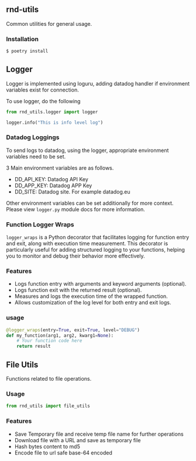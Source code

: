 ## rnd-utils

Common utilities for general usage.

### Installation

```sh
$ poetry install
```

## Logger

Logger is implemented using loguru, adding datadog handler if environment variables exist for connection.

To use logger, do the following

```py
from rnd_utils.logger import logger

logger.info("This is info level log")
```

### Datadog Loggings

To send logs to datadog, using the logger, appropriate environment variables need to be set.

3 Main environment variables are as follows.
- DD_API_KEY: Datadog API Key
- DD_APP_KEY: Datadog APP Key
- DD_SITE: Datadog site. For example datadog.eu

Other environment variables can be set additionally for more context.
Please view `logger.py` module docs for more information.

### Function Logger Wraps

`logger_wraps` is a Python decorator that facilitates logging for function entry and exit, along with execution time measurement. This decorator is particularly useful for adding structured logging to your functions, helping you to monitor and debug their behavior more effectively.

### Features

- Logs function entry with arguments and keyword arguments (optional).
- Logs function exit with the returned result (optional).
- Measures and logs the execution time of the wrapped function.
- Allows customization of the log level for both entry and exit logs.

### usage

```py
@logger_wraps(entry=True, exit=True, level="DEBUG")
def my_function(arg1, arg2, kwarg1=None):
    # Your function code here
    return result

```

## File Utils

Functions related to file operations.

### Usage

```py
from rnd_utils import file_utils
```

### Features

- Save Temporary file and receive temp file name for further operations
- Download file with a URL and save as temporary file
- Hash bytes content to md5
- Encode file to url safe base-64 encoded